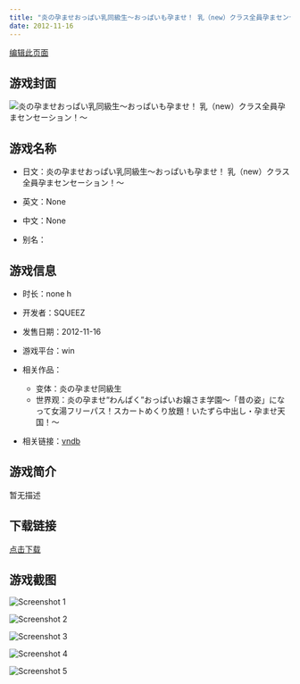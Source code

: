 ```yaml
---
title: "炎の孕ませおっぱい乳同級生～おっぱいも孕ませ！ 乳（new）クラス全員孕まセンセーション！～"
date: 2012-11-16
---
```

[编辑此页面](https://github.com/ACG-3/ADV3-source/blob/main/source/_posts/%E7%82%8E%E3%81%AE%E5%AD%95%E3%81%BE%E3%81%9B%E3%81%8A%E3%81%A3%E3%81%B1%E3%81%84%E4%B9%B3%E5%90%8C%E7%B4%9A%E7%94%9F%EF%BD%9E%E3%81%8A%E3%81%A3%E3%81%B1%E3%81%84%E3%82%82%E5%AD%95%E3%81%BE%E3%81%9B%EF%BC%81%20%E4%B9%B3%EF%BC%88new%EF%BC%89%E3%82%AF%E3%83%A9%E3%82%B9%E5%85%A8%E5%93%A1%E5%AD%95%E3%81%BE%E3%82%BB%E3%83%B3%E3%82%BB%E3%83%BC%E3%82%B7%E3%83%A7%E3%83%B3%EF%BC%81%EF%BD%9E.md)

## 游戏封面

![炎の孕ませおっぱい乳同級生～おっぱいも孕ませ！ 乳（new）クラス全員孕まセンセーション！～](https%3A//pan.timero.xyz/onedrive/img_lib_001/%E7%82%8E%E3%81%AE%E5%AD%95%E3%81%BE%E3%81%9B%E3%81%8A%E3%81%A3%E3%81%B1%E3%81%84%E4%B9%B3%E5%90%8C%E7%B4%9A%E7%94%9F%EF%BD%9E%E3%81%8A%E3%81%A3%E3%81%B1%E3%81%84%E3%82%82%E5%AD%95%E3%81%BE%E3%81%9B%EF%BC%81%20%E4%B9%B3%EF%BC%88new%EF%BC%89%E3%82%AF%E3%83%A9%E3%82%B9%E5%85%A8%E5%93%A1%E5%AD%95%E3%81%BE%E3%82%BB%E3%83%B3%E3%82%BB%E3%83%BC%E3%82%B7%E3%83%A7%E3%83%B3%EF%BC%81%EF%BD%9E_cover.avif)


## 游戏名称

- 日文：炎の孕ませおっぱい乳同級生～おっぱいも孕ませ！ 乳（new）クラス全員孕まセンセーション！～
- 英文：None
- 中文：None

- 别名：


## 游戏信息

- 时长：none h
- 开发者：SQUEEZ
- 发售日期：2012-11-16
- 游戏平台：win
- 相关作品：
   - 变体：炎の孕ませ同級生
   - 世界观：炎の孕ませ“わんぱく”おっぱいお嬢さま学園～「昔の姿」になって女湯フリーパス！スカートめくり放題！いたずら中出し・孕ませ天国！～

- 相关链接：[vndb](https://vndb.org/v11133)


## 游戏简介

暂无描述


## 下载链接

[点击下载](https://pan.timero.xyz/onedrive/adv_lib_001/%E7%82%8E%E3%81%AE%E5%AD%95%E3%81%BE%E3%81%9B%E3%81%8A%E3%81%A3%E3%81%B1%E3%81%84%E4%B9%B3%E5%90%8C%E7%B4%9A%E7%94%9F%EF%BD%9E%E3%81%8A%E3%81%A3%E3%81%B1%E3%81%84%E3%82%82%E5%AD%95%E3%81%BE%E3%81%9B%EF%BC%81%20%E4%B9%B3%EF%BC%88new%EF%BC%89%E3%82%AF%E3%83%A9%E3%82%B9%E5%85%A8%E5%93%A1%E5%AD%95%E3%81%BE%E3%82%BB%E3%83%B3%E3%82%BB%E3%83%BC%E3%82%B7%E3%83%A7%E3%83%B3%EF%BC%81%EF%BD%9E)


## 游戏截图


![Screenshot 1](https%3A//pan.timero.xyz/onedrive/img_lib_001/%E7%82%8E%E3%81%AE%E5%AD%95%E3%81%BE%E3%81%9B%E3%81%8A%E3%81%A3%E3%81%B1%E3%81%84%E4%B9%B3%E5%90%8C%E7%B4%9A%E7%94%9F%EF%BD%9E%E3%81%8A%E3%81%A3%E3%81%B1%E3%81%84%E3%82%82%E5%AD%95%E3%81%BE%E3%81%9B%EF%BC%81%20%E4%B9%B3%EF%BC%88new%EF%BC%89%E3%82%AF%E3%83%A9%E3%82%B9%E5%85%A8%E5%93%A1%E5%AD%95%E3%81%BE%E3%82%BB%E3%83%B3%E3%82%BB%E3%83%BC%E3%82%B7%E3%83%A7%E3%83%B3%EF%BC%81%EF%BD%9E_Screenshot_1.avif)

![Screenshot 2](https%3A//pan.timero.xyz/onedrive/img_lib_001/%E7%82%8E%E3%81%AE%E5%AD%95%E3%81%BE%E3%81%9B%E3%81%8A%E3%81%A3%E3%81%B1%E3%81%84%E4%B9%B3%E5%90%8C%E7%B4%9A%E7%94%9F%EF%BD%9E%E3%81%8A%E3%81%A3%E3%81%B1%E3%81%84%E3%82%82%E5%AD%95%E3%81%BE%E3%81%9B%EF%BC%81%20%E4%B9%B3%EF%BC%88new%EF%BC%89%E3%82%AF%E3%83%A9%E3%82%B9%E5%85%A8%E5%93%A1%E5%AD%95%E3%81%BE%E3%82%BB%E3%83%B3%E3%82%BB%E3%83%BC%E3%82%B7%E3%83%A7%E3%83%B3%EF%BC%81%EF%BD%9E_Screenshot_2.avif)

![Screenshot 3](https%3A//pan.timero.xyz/onedrive/img_lib_001/%E7%82%8E%E3%81%AE%E5%AD%95%E3%81%BE%E3%81%9B%E3%81%8A%E3%81%A3%E3%81%B1%E3%81%84%E4%B9%B3%E5%90%8C%E7%B4%9A%E7%94%9F%EF%BD%9E%E3%81%8A%E3%81%A3%E3%81%B1%E3%81%84%E3%82%82%E5%AD%95%E3%81%BE%E3%81%9B%EF%BC%81%20%E4%B9%B3%EF%BC%88new%EF%BC%89%E3%82%AF%E3%83%A9%E3%82%B9%E5%85%A8%E5%93%A1%E5%AD%95%E3%81%BE%E3%82%BB%E3%83%B3%E3%82%BB%E3%83%BC%E3%82%B7%E3%83%A7%E3%83%B3%EF%BC%81%EF%BD%9E_Screenshot_3.avif)

![Screenshot 4](https%3A//pan.timero.xyz/onedrive/img_lib_001/%E7%82%8E%E3%81%AE%E5%AD%95%E3%81%BE%E3%81%9B%E3%81%8A%E3%81%A3%E3%81%B1%E3%81%84%E4%B9%B3%E5%90%8C%E7%B4%9A%E7%94%9F%EF%BD%9E%E3%81%8A%E3%81%A3%E3%81%B1%E3%81%84%E3%82%82%E5%AD%95%E3%81%BE%E3%81%9B%EF%BC%81%20%E4%B9%B3%EF%BC%88new%EF%BC%89%E3%82%AF%E3%83%A9%E3%82%B9%E5%85%A8%E5%93%A1%E5%AD%95%E3%81%BE%E3%82%BB%E3%83%B3%E3%82%BB%E3%83%BC%E3%82%B7%E3%83%A7%E3%83%B3%EF%BC%81%EF%BD%9E_Screenshot_4.avif)

![Screenshot 5](https%3A//pan.timero.xyz/onedrive/img_lib_001/%E7%82%8E%E3%81%AE%E5%AD%95%E3%81%BE%E3%81%9B%E3%81%8A%E3%81%A3%E3%81%B1%E3%81%84%E4%B9%B3%E5%90%8C%E7%B4%9A%E7%94%9F%EF%BD%9E%E3%81%8A%E3%81%A3%E3%81%B1%E3%81%84%E3%82%82%E5%AD%95%E3%81%BE%E3%81%9B%EF%BC%81%20%E4%B9%B3%EF%BC%88new%EF%BC%89%E3%82%AF%E3%83%A9%E3%82%B9%E5%85%A8%E5%93%A1%E5%AD%95%E3%81%BE%E3%82%BB%E3%83%B3%E3%82%BB%E3%83%BC%E3%82%B7%E3%83%A7%E3%83%B3%EF%BC%81%EF%BD%9E_Screenshot_5.avif)

